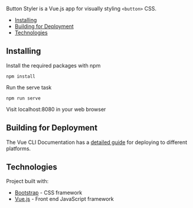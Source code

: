 Button Styler is a Vue.js app for visually styling `<button>` CSS.

- [Installing](#installing)
- [Building for Deployment](#building-for-deployment)
- [Technologies](#technologies)

## Installing

Install the required packages with npm

```
npm install
```

Run the serve task

```
npm run serve
```

Visit localhost:8080 in your web browser

## Building for Deployment

The Vue CLI Documentation has a [detailed guide](https://cli.vuejs.org/guide/deployment.html#general-guidelines) for deploying to different platforms.

## Technologies

Project built with:

- [Bootstrap](https://getbootstrap.com/) - CSS framework
- [Vue.js](https://vuejs.org/) - Front end JavaScript framework
